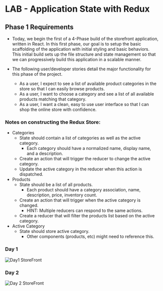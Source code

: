 # LAB - Application State with Redux

## Phase 1 Requirements
- Today, we begin the first of a 4-Phase build of the storefront application, written in React. In this first phase, our goal is to setup the basic scaffolding of the application with initial styling and basic behaviors. This initial build sets up the file structure and state management so that we can progressively build this application in a scalable manner.

- The following user/developer stories detail the major functionality for this phase of the project.

  - As a user, I expect to see a list of available product categories in the store so that I can easily browse products.
  - As a user, I want to choose a category and see a list of all available products matching that category.
  - As a user, I want a clean, easy to use user interface so that I can shop the online store with confidence.

### Notes on constructing the Redux Store:
 - Categories
    - State should contain a list of categories as well as the active category.
        - Each category should have a normalized name, display name, and a description.
    - Create an action that will trigger the reducer to change the active category.
    - Update the active category in the reducer when this action is dispatched.
 - Products
    - State should be a list of all products.
        - Each product should have a category association, name, description, price, inventory count.
    - Create an action that will trigger when the active category is changed.
        - HINT: Multiple reducers can respond to the same actions.
    - Create a reducer that will filter the products list based on the active category.
 - Active Category
    - State should store active category.
        - Other components (products, etc) might need to reference this.

### Day 1
![Day1 StoreFront](https://github.com/Ryanb021/storefront/assets/120413183/692a9849-3daf-425d-818f-394663f3f3f6)

### Day 2
![Day 2 StoreFront](https://github.com/Ryanb021/storefront/assets/120413183/a482bf19-f2b1-4a5c-8b8a-b8b5773db506)



